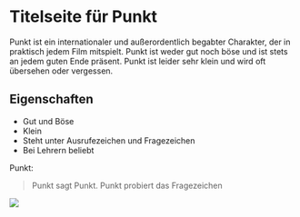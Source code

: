 # Titelseite für Punkt

Punkt ist ein internationaler und außerordentlich begabter Charakter, der in praktisch jedem Film mitspielt. Punkt ist weder gut noch böse und ist stets an jedem guten Ende präsent. Punkt ist leider sehr klein und wird oft übersehen oder vergessen.

## Eigenschaften

* Gut und Böse
* Klein
* Steht unter Ausrufezeichen und Fragezeichen
* Bei Lehrern beliebt

Punkt:

> Punkt sagt Punkt.
> Punkt probiert das Fragezeichen

<img src="https://upload.wikimedia.org/wikipedia/commons/6/67/Schwarzer_Punkt_auf_weisem_Grund.jpg"/>
